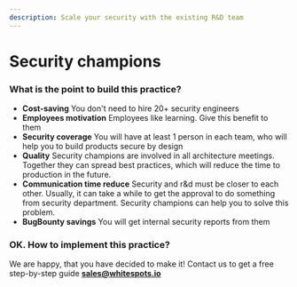 ```yaml
---
description: Scale your security with the existing R&D team
---
```


# Security champions

### **What is the point to build this practice?**

* **Cost-saving** You don't need to hire 20+ security engineers
* **Employees motivation** Employees like learning. Give this benefit to them
* **Security coverage** You will have at least 1 person in each team, who will help you to build products secure by design
* **Quality** Security champions are involved in all architecture meetings. Together they can spread best practices, which will reduce the time to production in the future.
* **Communication time reduce** Security and r&d must be closer to each other. Usually, it can take a while to get the approval to do something from security department. Security champions can help you to solve this problem.
* **BugBounty savings** You will get internal security reports from them

### **OK. How to implement this practice?**

We are happy, that you have decided to make it! Contact us to get a free step-by-step guide [**sales@whitespots.io**](mailto:sales@whitespots.io)

